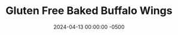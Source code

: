 ---
layout: post
title:  "Gluten Free Baked Buffalo Wings"
date:   2024-04-13 00:00:00 -0500
categories:
- Recipes
- Chicken
permalink: /recipes/chicken-wings
image: /assets/Food/Chicken/Wings/wings-cover.jpg
ing: wings-ing
facts: wings-facts
Prep: 20
Rest: 
Cook: 90
Source1: https://www.instagram.com/p/CZ2C_FdJbQ3/
Source2: 
tags: 
- chicken wings
- gluten free
- hot sauce
- franks
- frank's
- louisiana
- cayenne
Description: Wings are a great food to have for a party, but they're typically the furthest thing from healthy.  This recipe avoids any sort of unhealthy breading and deep frying, and instead relies of baking them for a simple and crispy dinner.  4 lbs of wings yielded me 10 full wings (20 halves), enough for an appetizer with a gathering of friends.  Any storebought hot sauce with just vinegar, peppers, and salt works great, or use my <a href="hot-sauce">Red Jalapeno Louisiana Hot Sauce</a> recipe
Instructions: 
- I had a 4 lb pack of wings, which contained 10 full pieces.  Cut each wing into 2 halves, the drumette and the wingette. Start by cutting down the center, then use your hands to snap the joint in half, and finish by cutting through the rest of the meat. Here's a photo with a diagram of a chicken wing for reference<br><br>
- <center><img src="/assets/Food/Chicken/Wings/wings-1.jpg" alt="" class="instruction-image"></center><br>

- Transfer wings to 2 parchment lined baking sheets. For about 4 lbs of meat, I had 10 total full wings, so 20 halves. The serving size is marked down as 20 servings then, 1 for each wing. Generously sprinkle just the tops of the wings with salt and pepper<br><br>
- <center><img src="/assets/Food/Chicken/Wings/wings-2.jpg" alt="" class="instruction-image"></center><br>

- Bake the wings for 45 minutes in a preheated 250F oven. The low temperature helps dry out the wings and melt away extra fat. Note that they are NOT fully cooked here; do not consume<br><br>

- Increase the oven temperature to 425F, and bake for an additional 45 minutes, or until the wings are crispy and a golden pale brown. Remove from the oven, and let rest for 5 minutes<br><br>
- <center><img src="/assets/Food/Chicken/Wings/wings-4.jpg" alt="" class="instruction-image"></center><br>

- Meanwhile, to a large bowl, add your hot sauce, where here I used my <a href="hot-sauce">Red Jalepeno Louisiana Hot Sauce</a>. Optionally, add some more cayenne if you like it a little spicier. Toss the wings in the sauce, and serve
---